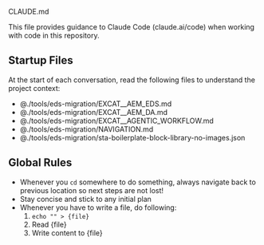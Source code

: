 CLAUDE.md

This file provides guidance to Claude Code (claude.ai/code) when working with code in this repository.



## Startup Files

At the start of each conversation, read the following files to understand the project context:
- @./tools/eds-migration/EXCAT__AEM_EDS.md
- @./tools/eds-migration/EXCAT__AEM_DA.md
- @./tools/eds-migration/EXCAT__AGENTIC_WORKFLOW.md
- @./tools/eds-migration/NAVIGATION.md
- @./tools/eds-migration/sta-boilerplate-block-library-no-images.json



## Global Rules

- Whenever you `cd` somewhere to do something, always navigate back to previous location so next steps are not lost!
- Stay concise and stick to any initial plan
- Whenever you have to write a file, do following:
  1. `echo "" > {file}`
  2. Read {file}
  3. Write content to {file}
